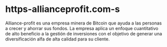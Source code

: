 # https-allianceprofit.com-s
Alliance-profit es una empresa minera de Bitcoin que ayuda a las personas a crecer y ahorrar sus fondos. La empresa aplica un enfoque cuantitativo de alto beneficio a la gestión de inversiones con el objetivo de generar una diversificación alfa de alta calidad para su cliente.
